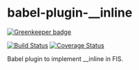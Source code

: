 # babel-plugin-__inline

[![Greenkeeper badge](https://badges.greenkeeper.io/Gerhut/babel-plugin-__inline.svg)](https://greenkeeper.io/)

[![Build Status](https://travis-ci.org/Gerhut/babel-plugin-__inline.svg?branch=master)](https://travis-ci.org/Gerhut/babel-plugin-__inline)
[![Coverage Status](https://coveralls.io/repos/github/Gerhut/babel-plugin-__inline/badge.svg?branch=master)](https://coveralls.io/github/Gerhut/babel-plugin-__inline?branch=master)

Babel plugin to implement __inline in FIS.
